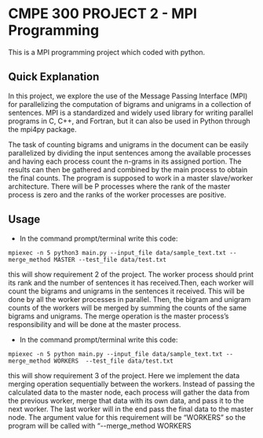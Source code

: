 # CMPE 300 PROJECT 2 - MPI Programming

This is a MPI programming project which coded with python.

## Quick Explanation

In this project, we explore the use of the Message Passing Interface (MPI) for parallelizing the computation of bigrams and unigrams in a collection of sentences. MPI is a standardized and widely used library for writing parallel programs in C, C++, and Fortran, but it can also be used in Python through the mpi4py package.

The task of counting bigrams and unigrams in the document can be easily parallelized by dividing the input sentences among the available processes and having each process count the n-grams in its assigned portion. The results can then be gathered and combined by the main process to obtain the final counts. The program is supposed to work in a master slave/worker architecture. There will be P processes where the rank of the master process is zero and the ranks of the worker processes are positive.

## Usage

- In the command prompt/terminal write this code:

 ` mpiexec -n 5 python3 main.py --input_file data/sample_text.txt --merge_method MASTER --test_file data/test.txt  ` 

this will show requirement 2 of the project. The worker process should print its rank and the number of sentences it has received.Then, each worker will count the bigrams and unigrams in the sentences it received. This will be done by all the worker processes in parallel. Then, the bigram and unigram counts of the workers will be merged by summing the counts of the same bigrams and unigrams. The merge operation is the master process’s responsibility and will be done at the master process. 



- In the command prompt/terminal write this code:

 ` mpiexec -n 5 python main.py --input_file data/sample_text.txt --merge_method WORKERS  --test_file data/test.txt ` 

this will show requirement 3 of the project. Here we implement the data merging operation sequentially between the workers. Instead of passing the calculated data to the master node, each process will gather the data from the previous worker, merge that data with its own data, and pass it to the next worker. The last worker will in the end pass the final data to the master node. The argument value for this requirement will be “WORKERS” so the program will be called with “--merge_method WORKERS
